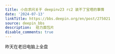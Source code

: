 ```yaml
---
title: 小白求问关于 deepinv23 rc2 装不了宝塔的事情
date: '2024-07-13'
linkTitle: https://bbs.deepin.org/en/post/275021
source: deepin_bbs
description:  给力面包片 
disable_comments: true
---
```

昨天在老旧电脑上全盘
